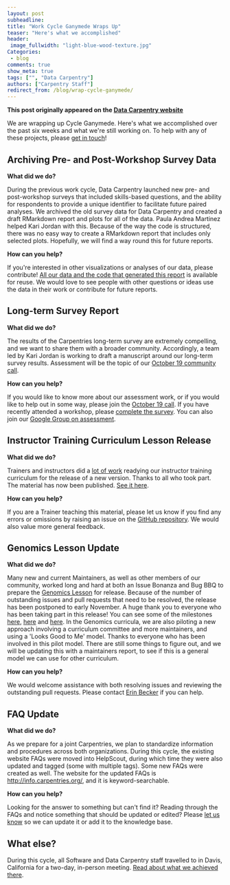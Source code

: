 ```yaml
---
layout: post
subheadline:
title: "Work Cycle Ganymede Wraps Up"
teaser: "Here's what we accomplished"
header:
 image_fullwidth: "light-blue-wood-texture.jpg"
Categories:
 - blog
comments: true
show_meta: true
tags: ["", "Data Carpentry"]
authors: ["Carpentry Staff"]
redirect_from: /blog/wrap-cycle-ganymede/
--- 
```


**This post originally appeared on the [Data Carpentry website](https://datacarpentry.org)**

We are wrapping up Cycle Ganymede. Here's what we accomplished over the past six weeks and what we're still working on. To
help with any of these projects, please [get in touch](mailto:team@carpentries.org)!

## Archiving Pre- and Post-Workshop Survey Data

**What did we do?**

During the previous work cycle, Data Carpentry launched new pre- and post-workshop surveys that included skills-based questions, 
and the ability for respondents to provide a unique identifier to facilitate future paired analyses. We archived the old 
survey data for Data Carpentry and created a draft RMarkdown report and plots for all of the data. Paula Andrea Martinez 
helped Kari Jordan with this. Because of the way the code is structured, there was no easy way to create a RMarkdown report 
that includes only selected plots. Hopefully, we will find a way round this for future reports.

**How can you help?**

If you're interested in other visualizations or analyses of our data, please contribute! [All our data 
and the code that generated this report](https://github.com/carpentries/assessment-projects) is available for reuse. We 
would love to see people with other questions or ideas use the data in their work or contribute for future reports.

## Long-term Survey Report

**What did we do?**

The results of the Carpentries long-term survey are extremely compelling, and we want to 
share them with a broader community. Accordingly, a team led by Kari Jordan is working to 
draft a manuscript around our long-term survey results. Assessment will be the topic of 
our [October 19 community call](http://pad.software-carpentry.org/community-call-2017-10-19).

**How can you help?**

If you would like to know more about our assessment work, or if you would like to help out 
in some way, please join the [October 19 call](http://pad.software-carpentry.org/community-call-2017-10-19). 
If you have recently attended a workshop, 
please [complete the survey](https://www.surveymonkey.com/r/carpentrieslongtermassessment). You 
can also join our [Google Group on assessment](https://groups.google.com/a/carpentries.org/forum/#!forum/assessment-network).

## Instructor Training Curriculum Lesson Release

**What did we do?**

Trainers and instructors did a [lot of work](https://software-carpentry.org/blog/2017/08/inst-curr-update.html) readying 
our instructor training curriculum for the release of a new version. Thanks to all who took part. 
The material has now been published. [See it here](http://carpentries.github.io/instructor-training/).

**How can you help?**

If you are a Trainer teaching this material, please let us know if you find any errors or omissions by 
raising an issue on the [GitHub repository](http://carpentries.github.io/instructor-training/). We would also 
value more general feedback.

## Genomics Lesson Update

**What did we do?**

Many new and current Maintainers, as well as other members of our community, worked long and hard at both an 
Issue Bonanza and Bug BBQ to prepare the [Genomics Lesson](http://www.datacarpentry.org/lessons/#genomics-workshop) for 
release. Because of the number of outstanding issues and pull requests that need to be resolved, the release has 
been postponed to early November. A huge thank you to everyone who has been taking part in this release! 
You can see some of the milestones [here](http://www.datacarpentry.org/blog/genomics-bug-bbq/), 
[here](http://www.datacarpentry.org/blog/genomics-bonanza-today/) and [here](http://www.datacarpentry.org/blog/genomics-bbq/). 
In the Genomics curricula, we are also piloting a new approach involving a curriculum committee and more maintainers, 
and using a 'Looks Good to Me' model. Thanks to everyone who has been involved in this pilot model. 
There are still some things to figure out, and we will be updating this with a maintainers report, 
to see if this is a general model we can use for other curriculum. 

**How can you help?**

We would welcome assistance with both resolving issues and reviewing the outstanding pull requests. 
Please contact [Erin Becker](mailto:ebecker@carpentries.org) if you can help. 

## FAQ Update

**What did we do?**

 As we prepare for a joint Carpentries, we plan to standardize information and procedures across 
 both organizations. During this cycle, the existing website FAQs were moved into HelpScout, during 
 which time they were also updated and tagged (some with multiple tags). Some new FAQs were created as well. 
 The website for the updated FAQs is http://info.carpentries.org/, and it is keyword-searchable.

**How can you help?**

Looking for the answer to something but can't find it? Reading through the 
FAQs and notice something that should be updated or edited? 
Please [let us know](mailto:team@carpentries.org) so we can update it or add it to the knowledge base. 

## What else?

During this cycle, all Software and Data Carpentry staff travelled to in Davis, California for a 
two-day, in-person meeting. [Read about what we achieved there](http://www.datacarpentry.org/blog/davis-inperson/).


